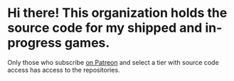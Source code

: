 # Hi there! This organization holds the source code for my shipped and in-progress games.

Only those who subscribe [on Patreon](http://patreon.com/karl_zylinski) and select a tier with source code access has access to the repositories.
